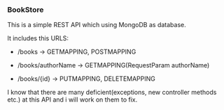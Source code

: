 ### BookStore

This is a simple REST API which using MongoDB as database.

It includes this URLS:

+ /books -> GETMAPPING, POSTMAPPING

+ /books/authorName -> GETMAPPING(RequestParam authorName)

+ /books/{id} -> PUTMAPPING, DELETEMAPPING

I know that there are many deficient(exceptions, new controller methods etc.) at this API and i will work on them to fix.



	